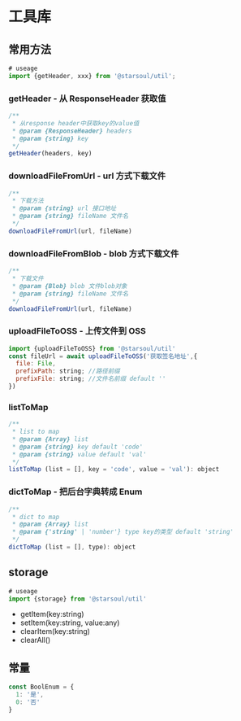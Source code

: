# 工具库

## 常用方法

```javascript
# useage
import {getHeader, xxx} from '@starsoul/util';
```

### getHeader - 从 ResponseHeader 获取值

```javascript
/**
 * 从response header中获取key的value值
 * @param {ResponseHeader} headers
 * @param {string} key
 */
getHeader(headers, key)
```

### downloadFileFromUrl - url 方式下载文件

```javascript
/**
 * 下载方法
 * @param {string} url 接口地址
 * @param {string} fileName 文件名
 */
downloadFileFromUrl(url, fileName)
```

### downloadFileFromBlob - blob 方式下载文件

```javascript
/**
 * 下载文件
 * @param {Blob} blob 文件blob对象
 * @param {string} fileName 文件名
 */
downloadFileFromUrl(url, fileName)
```

### uploadFileToOSS - 上传文件到 OSS

```javascript
import {uploadFileToOSS} from '@starsoul/util'
const fileUrl = await uploadFileToOSS('获取签名地址',{
  file: File,
  prefixPath: string; //路径前缀
  prefixFile: string; //文件名前缀 default ''
})
```

### listToMap

```javascript
/**
 * list to map
 * @param {Array} list
 * @param {string} key default 'code'
 * @param {string} value default 'val'
 */
listToMap (list = [], key = 'code', value = 'val'): object
```

### dictToMap - 把后台字典转成 Enum

```javascript
/**
 * dict to map
 * @param {Array} list
 * @param {'string' | 'number'} type key的类型 default 'string'
 */
dictToMap (list = [], type): object
```

## storage

```javascript
# useage
import {storage} from '@starsoul/util'
```

- getItem(key:string)
- setItem(key:string, value:any)
- clearItem(key:string)
- clearAll()

## 常量

```javascript
const BoolEnum = {
  1: '是',
  0: '否'
}
```
